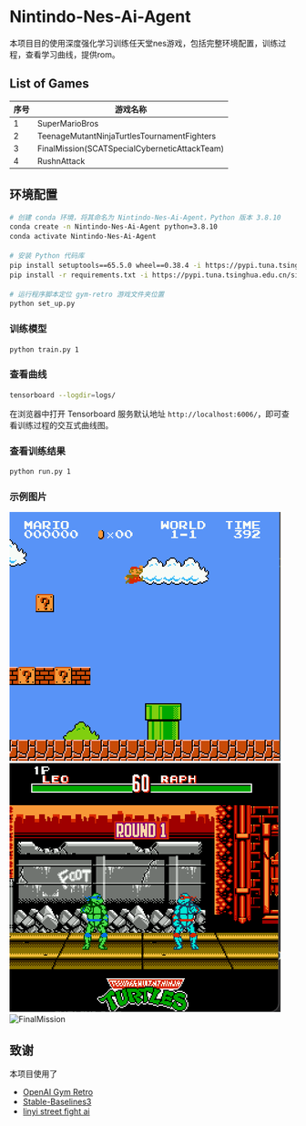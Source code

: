 # Nintindo-Nes-Ai-Agent
本项目目的使用深度强化学习训练任天堂nes游戏，包括完整环境配置，训练过程，查看学习曲线，提供rom。

## List of Games

| 序号 | 游戏名称 |
| --- | --- |
| 1 | SuperMarioBros |
| 2 | TeenageMutantNinjaTurtlesTournamentFighters |
| 3 | FinalMission(SCATSpecialCyberneticAttackTeam) |
| 4 | RushnAttack |

## 环境配置

```bash
# 创建 conda 环境，将其命名为 Nintindo-Nes-Ai-Agent，Python 版本 3.8.10
conda create -n Nintindo-Nes-Ai-Agent python=3.8.10
conda activate Nintindo-Nes-Ai-Agent

# 安装 Python 代码库
pip install setuptools==65.5.0 wheel==0.38.4 -i https://pypi.tuna.tsinghua.edu.cn/simple
pip install -r requirements.txt -i https://pypi.tuna.tsinghua.edu.cn/simple

# 运行程序脚本定位 gym-retro 游戏文件夹位置
python set_up.py
```
### 训练模型

```bash
python train.py 1 
```

### 查看曲线
```bash
tensorboard --logdir=logs/
```
在浏览器中打开 Tensorboard 服务默认地址 `http://localhost:6006/`，即可查看训练过程的交互式曲线图。

### 查看训练结果

```bash
python run.py 1 
```

### 示例图片

![SuperMarioBros](img/supermaiobros_nes.gif)
![NinjaTurtles](img/nijia_turtles_nes.gif)
![FinalMission](img/final_mission_nes.gif)

## 致谢

本项目使用了 
- [OpenAI Gym Retro](https://retro.readthedocs.io/en/latest/getting_started.html)
- [Stable-Baselines3](https://stable-baselines3.readthedocs.io/en/master/) 
- [linyi street fight ai](https://github.com/linyiLYi/street-fighter-ai)
